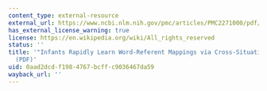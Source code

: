 ```yaml
---
content_type: external-resource
external_url: https://www.ncbi.nlm.nih.gov/pmc/articles/PMC2271000/pdf/nihms40879.pdf
has_external_license_warning: true
license: https://en.wikipedia.org/wiki/All_rights_reserved
status: ''
title: '"Infants Rapidly Learn Word-Referent Mappings via Cross-Situational Statistics"
  (PDF)'
uid: 0aad2dcd-f198-4767-bcff-c9036467da59
wayback_url: ''
---
```

